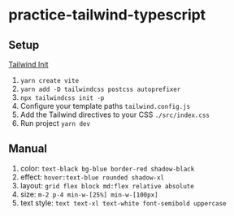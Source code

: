 # practice-tailwind-typescript

## Setup
[Tailwind Init](https://tailwindcss.com/docs/guides/create-react-app)
1. `yarn create vite`
2. `yarn add -D tailwindcss postcss autoprefixer`
3. `npx tailwindcss init -p`
4. Configure your template paths `tailwind.config.js`
5. Add the Tailwind directives to your CSS `./src/index.css`
6. Run project `yarn dev`

## Manual
1. color: `text-black bg-blue border-red shadow-black`
2. effect: `hover:text-blue rounded shadow-xl`
3. layout: `grid flex block md:flex relative absolute`
4. size: `m-2 p-4 min-w-[25%] min-w-[100px]` <!-- m-2: 4px; p-4: 16px -->
5. text style: `text text-xl text-white font-semibold uppercase`